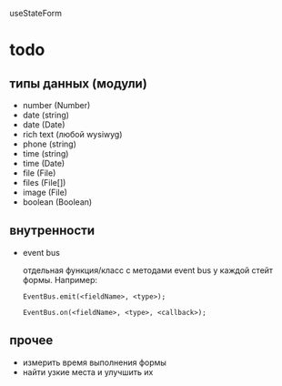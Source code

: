 useStateForm

# todo
## типы данных (модули)
- number (Number)
- date (string)
- date (Date)
- rich text (любой wysiwyg)
- phone (string)
- time (string)
- time (Date)
- file (File)
- files (File[])
- image (File)
- boolean (Boolean)

## внутренности
- event bus
  
  отдельная функция/класс с методами event bus у каждой стейт формы. Например:
  ```
  EventBus.emit(<fieldName>, <type>);
  
  EventBus.on(<fieldName>, <type>, <callback>);
  ```

## прочее
- измерить время выполнения формы
- найти узкие места и улучшить их
